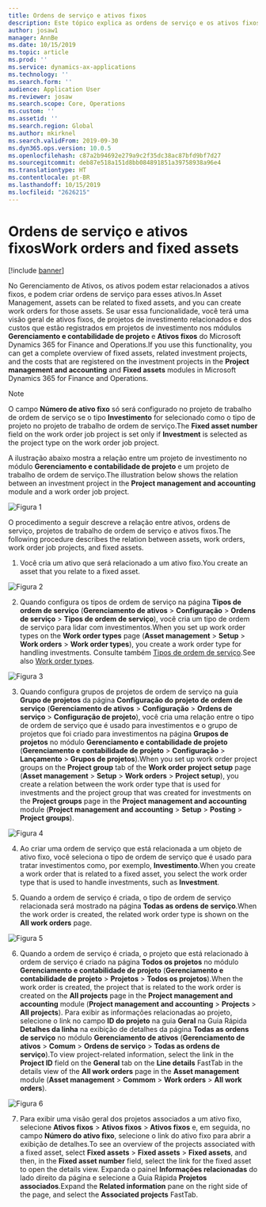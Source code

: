 ```yaml
---
title: Ordens de serviço e ativos fixos
description: Este tópico explica as ordens de serviço e os ativos fixos no Gerenciamento de Ativos.
author: josaw1
manager: AnnBe
ms.date: 10/15/2019
ms.topic: article
ms.prod: ''
ms.service: dynamics-ax-applications
ms.technology: ''
ms.search.form: ''
audience: Application User
ms.reviewer: josaw
ms.search.scope: Core, Operations
ms.custom: ''
ms.assetid: ''
ms.search.region: Global
ms.author: mkirknel
ms.search.validFrom: 2019-09-30
ms.dyn365.ops.version: 10.0.5
ms.openlocfilehash: c87a2b94692e279a9c2f35dc38ac87bfd9bf7d27
ms.sourcegitcommit: deb87e518a151d8bb084891851a39758938a96e4
ms.translationtype: HT
ms.contentlocale: pt-BR
ms.lasthandoff: 10/15/2019
ms.locfileid: "2626215"
---
```

# <a name="work-orders-and-fixed-assets"></a><span data-ttu-id="0dce5-103">Ordens de serviço e ativos fixos</span><span class="sxs-lookup"><span data-stu-id="0dce5-103">Work orders and fixed assets</span></span>

[!include [banner](../../includes/banner.md)]


<span data-ttu-id="0dce5-104">No Gerenciamento de Ativos, os ativos podem estar relacionados a ativos fixos, e podem criar ordens de serviço para esses ativos.</span><span class="sxs-lookup"><span data-stu-id="0dce5-104">In Asset Management, assets can be related to fixed assets, and you can create work orders for those assets.</span></span> <span data-ttu-id="0dce5-105">Se usar essa funcionalidade, você terá uma visão geral de ativos fixos, de projetos de investimento relacionados e dos custos que estão registrados em projetos de investimento nos módulos **Gerenciamento e contabilidade de projeto** e **Ativos fixos** do Microsoft Dynamics 365 for Finance and Operations.</span><span class="sxs-lookup"><span data-stu-id="0dce5-105">If you use this functionality, you can get a complete overview of fixed assets, related investment projects, and the costs that are registered on the investment projects in the **Project management and accounting** and **Fixed assets** modules in Microsoft Dynamics 365 for Finance and Operations.</span></span>

>[!NOTE]
><span data-ttu-id="0dce5-106">O campo **Número de ativo fixo** só será configurado no projeto de trabalho de ordem de serviço se o tipo **Investimento** for selecionado como o tipo de projeto no projeto de trabalho de ordem de serviço.</span><span class="sxs-lookup"><span data-stu-id="0dce5-106">The **Fixed asset number** field on the work order job project is set only if **Investment** is selected as the project type on the work order job project.</span></span>

<span data-ttu-id="0dce5-107">A ilustração abaixo mostra a relação entre um projeto de investimento no módulo **Gerenciamento e contabilidade de projeto** e um projeto de trabalho de ordem de serviço.</span><span class="sxs-lookup"><span data-stu-id="0dce5-107">The illustration below shows the relation between an investment project in the **Project management and accounting** module and a work order job project.</span></span>

![Figura 1](media/24-work-orders.png)

<span data-ttu-id="0dce5-109">O procedimento a seguir descreve a relação entre ativos, ordens de serviço, projetos de trabalho de ordem de serviço e ativos fixos.</span><span class="sxs-lookup"><span data-stu-id="0dce5-109">The following procedure describes the relation between assets, work orders, work order job projects, and fixed assets.</span></span>

1. <span data-ttu-id="0dce5-110">Você cria um ativo que será relacionado a um ativo fixo.</span><span class="sxs-lookup"><span data-stu-id="0dce5-110">You create an asset that you relate to a fixed asset.</span></span>

![Figura 2](media/25-work-orders.png)

2. <span data-ttu-id="0dce5-112">Quando configura os tipos de ordem de serviço na página **Tipos de ordem de serviço** (**Gerenciamento de ativos** > **Configuração** > **Ordens de serviço** > **Tipos de ordem de serviço**), você cria um tipo de ordem de serviço para lidar com investimentos.</span><span class="sxs-lookup"><span data-stu-id="0dce5-112">When you set up work order types on the **Work order types** page (**Asset management** > **Setup** > **Work orders** > **Work order types**), you create a work order type for handling investments.</span></span> <span data-ttu-id="0dce5-113">Consulte também [Tipos de ordem de serviço](../setup-for-work-orders/work-order-types.md).</span><span class="sxs-lookup"><span data-stu-id="0dce5-113">See also [Work order types](../setup-for-work-orders/work-order-types.md).</span></span>

![Figura 3](media/26-work-orders.png)

3. <span data-ttu-id="0dce5-115">Quando configura grupos de projetos de ordem de serviço na guia **Grupo de projetos** da página **Configuração do projeto de ordem de serviço** (**Gerenciamento de ativos** > **Configuração** > **Ordens de serviço** > **Configuração de projeto**), você cria uma relação entre o tipo de ordem de serviço que é usado para investimentos e o grupo de projetos que foi criado para investimentos na página **Grupos de projetos** no módulo **Gerenciamento e contabilidade de projeto** (**Gerenciamento e contabilidade de projeto** > **Configuração** > **Lançamento** > **Grupos de projetos**).</span><span class="sxs-lookup"><span data-stu-id="0dce5-115">When you set up work order project groups on the **Project group** tab of the **Work order project setup** page (**Asset management** > **Setup** > **Work orders** > **Project setup**), you create a relation between the work order type that is used for investments and the project group that was created for investments on the **Project groups** page in the **Project management and accounting** module (**Project management and accounting** > **Setup** > **Posting** > **Project groups**).</span></span>

![Figura 4](media/27-work-orders.png)

4. <span data-ttu-id="0dce5-117">Ao criar uma ordem de serviço que está relacionada a um objeto de ativo fixo, você seleciona o tipo de ordem de serviço que é usado para tratar investimentos como, por exemplo, **Investimento**.</span><span class="sxs-lookup"><span data-stu-id="0dce5-117">When you create a work order that is related to a fixed asset, you select the work order type that is used to handle investments, such as **Investment**.</span></span>

5. <span data-ttu-id="0dce5-118">Quando a ordem de serviço é criada, o tipo de ordem de serviço relacionada será mostrado na página **Todas as ordens de serviço**.</span><span class="sxs-lookup"><span data-stu-id="0dce5-118">When the work order is created, the related work order type is shown on the **All work orders** page.</span></span>

![Figura 5](media/28-work-orders.png)

6. <span data-ttu-id="0dce5-120">Quando a ordem de serviço é criada, o projeto que está relacionado à ordem de serviço é criado na página **Todos os projetos** no módulo **Gerenciamento e contabilidade de projeto** (**Gerenciamento e contabilidade de projeto** > **Projetos** > **Todos os projetos**).</span><span class="sxs-lookup"><span data-stu-id="0dce5-120">When the work order is created, the project that is related to the work order is created on the **All projects** page in the **Project management and accounting** module (**Project management and accounting** > **Projects** > **All projects**).</span></span> <span data-ttu-id="0dce5-121">Para exibir as informações relacionadas ao projeto, selecione o link no campo **ID do projeto** na guia **Geral** na Guia Rápida **Detalhes da linha** na exibição de detalhes da página **Todas as ordens de serviço** no módulo **Gerenciamento de ativos** (**Gerenciamento de ativos** > **Comum** > **Ordens de serviço** > **Todas as ordens de serviço**).</span><span class="sxs-lookup"><span data-stu-id="0dce5-121">To view project-related information, select the link in the **Project ID** field on the **General** tab on the **Line details** FastTab in the details view of the **All work orders** page in the **Asset management** module (**Asset management** > **Commom** > **Work orders** > **All work orders**).</span></span>

![Figura 6](media/29-work-orders.png)

7. <span data-ttu-id="0dce5-123">Para exibir uma visão geral dos projetos associados a um ativo fixo, selecione **Ativos fixos** > **Ativos fixos** > **Ativos fixos** e, em seguida, no campo **Número do ativo fixo**, selecione o link do ativo fixo para abrir a exibição de detalhes.</span><span class="sxs-lookup"><span data-stu-id="0dce5-123">To see an overview of the projects associated with a fixed asset, select **Fixed assets** > **Fixed assets** > **Fixed assets**, and then, in the **Fixed asset number** field, select the link for the fixed asset to open the details view.</span></span> <span data-ttu-id="0dce5-124">Expanda o painel **Informações relacionadas** do lado direito da página e selecione a Guia Rápida **Projetos associados**.</span><span class="sxs-lookup"><span data-stu-id="0dce5-124">Expand the **Related information** pane on the right side of the page, and select the **Associated projects** FastTab.</span></span>

